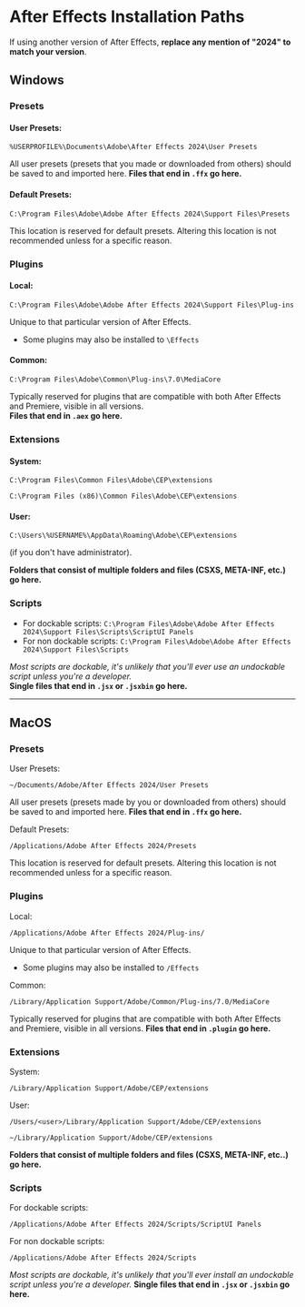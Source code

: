# After Effects Installation Paths

If using another version of After Effects, **replace any mention of "2024" to match your version**.
## Windows
### Presets
#### **User Presets:**
```
%USERPROFILE%\Documents\Adobe\After Effects 2024\User Presets
```
All user presets (presets that you made or downloaded from others) should be saved to and imported here.
**Files that end in `.ffx` go here.**

#### **Default Presets:**
```
C:\Program Files\Adobe\Adobe After Effects 2024\Support Files\Presets
```
This location is reserved for default presets. Altering this location is not recommended unless for a specific reason.

### Plugins
#### Local:
```
C:\Program Files\Adobe\Adobe After Effects 2024\Support Files\Plug-ins
``` 
Unique to that particular version of After Effects.  
- Some plugins may also be installed to `\Effects`

#### Common:
```
C:\Program Files\Adobe\Common\Plug-ins\7.0\MediaCore
``` 
Typically reserved for plugins that are compatible with both After Effects and Premiere, visible in all versions.  
**Files that end in `.aex` go here.**

### Extensions
#### System:
```
C:\Program Files\Common Files\Adobe\CEP\extensions
```
```
C:\Program Files (x86)\Common Files\Adobe\CEP\extensions
```

#### User:
```
C:\Users\%USERNAME%\AppData\Roaming\Adobe\CEP\extensions
```
(if you don't have administrator).

**Folders that consist of multiple folders and files (CSXS, META-INF, etc.) go here.**


### Scripts
- For dockable scripts: `C:\Program Files\Adobe\Adobe After Effects 2024\Support Files\Scripts\ScriptUI Panels`  
- For non dockable scripts: `C:\Program Files\Adobe\Adobe After Effects 2024\Support Files\Scripts` 

*Most scripts are dockable, it's unlikely that you'll ever use an undockable script unless you're a developer.*  
**Single files that end in `.jsx` or `.jsxbin` go here.**
***

## MacOS
### Presets
User Presets:
```
~/Documents/Adobe/After Effects 2024/User Presets
``` 
All user presets (presets made by you or downloaded from others) should be saved to and imported here.
**Files that end in `.ffx` go here.**

Default Presets:
```
/Applications/Adobe After Effects 2024/Presets
```
This location is reserved for default presets. Altering this location is not recommended unless for a specific reason.


### Plugins
Local:
```
/Applications/Adobe After Effects 2024/Plug-ins/
```
Unique to that particular version of After Effects. 
- Some plugins may also be installed to `/Effects`

Common:
```
/Library/Application Support/Adobe/Common/Plug-ins/7.0/MediaCore
```
Typically reserved for plugins that are compatible with both After Effects and Premiere, visible in all versions.
**Files that end in `.plugin` go here.**

### Extensions 

System:
```
/Library/Application Support/Adobe/CEP/extensions
```

User:
```
/Users/<user>/Library/Application Support/Adobe/CEP/extensions
```
```
~/Library/Application Support/Adobe/CEP/extensions
```
**Folders that consist of multiple folders and files (CSXS, META-INF, etc..) go here.**

### Scripts
For dockable scripts:
```
/Applications/Adobe After Effects 2024/Scripts/ScriptUI Panels
```
For non dockable scripts:
```
/Applications/Adobe After Effects 2024/Scripts
```
*Most scripts are dockable, it's unlikely that you'll ever install an undockable script unless you're a developer.*
**Single files that end in `.jsx` or `.jsxbin` go here.**
